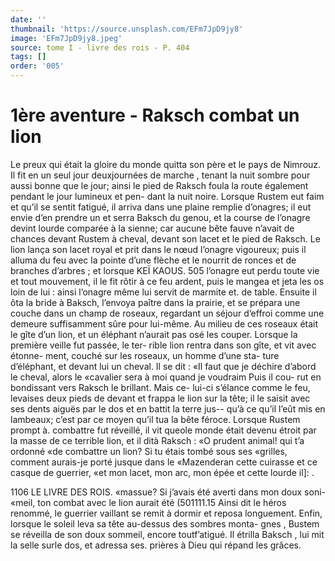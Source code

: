 ```yaml
---
date: ''
thumbnail: 'https://source.unsplash.com/EFm7JpD9jy8'
image: 'EFm7JpD9jy8.jpeg'
source: tome I - livre des rois - P. 404
tags: []
order: '005'
---
```


# 1ère aventure - Raksch combat un lion

Le preux qui était la gloire du monde quitta son père et le pays de Nimrouz. Il fit en un seul jour deuxjournées de marche , tenant la nuit sombre pour aussi bonne que le jour; ainsi le pied de Raksch foula la route également pendant le jour lumineux et pen- dant la nuit noire. Lorsque Rustem eut faim et qu’il
se sentit fatigué, il arriva dans une plaine remplie d’onagres; il eut envie d’en prendre un et serra Baksch du genou, et la course de l’onagre devint lourde comparée à la sienne; car aucune bête fauve n’avait de chances devant Rustem à cheval, devant
son lacet et le pied de Raksch. Le lion lança son lacet royal et prit dans le nœud l’onagre vigoureux;
puis il alluma du feu avec la pointe d’une flèche et le nourrit de ronces et de branches d’arbres ; et lorsque
KEÏ KAOUS. 505 l’onagre eut perdu toute vie et tout mouvement, il
le fit rôtir à ce feu ardent, puis le mangea et jeta les os loin de lui : ainsi l’onagre même lui servit de marmite et. de table. Ensuite il ôta la bride à Baksch, l’envoya paître dans la prairie, et se prépara une
couche dans un champ de roseaux, regardant un séjour d’effroi comme une demeure suffisamment
sûre pour lui-même. Au milieu de ces roseaux était le gîte d’un lion, et un éléphant n’aurait pas osé les
couper. Lorsque la première veille fut passée, le ter- rible lion rentra dans son gîte, et vit avec étonne- ment, couché sur les roseaux, un homme d’une sta- ture d’éléphant, et devant lui un cheval. Il se dit :
«Il faut que je déchire d’abord le cheval, alors le «cavalier sera à moi quand je voudraim Puis il cou- rut en bondissant vers Raksch le brillant. Mais ce- lui-ci s’élance comme le feu, levaises deux pieds de devant et frappa le lion sur la tête; il le saisit avec
ses dents aiguës par le dos et en battit la terre jus-- qu’à ce qu’il l’eût mis en lambeaux; c’est par ce
moyen qu’il tua la bête féroce. Lorsque Rustem prompt
à. combattre fut réveillé, il vit queole monde était devenu étroit par la masse de ce terrible lion, et il dità Raksch : «O prudent animal! qui t’a ordonné
«de combattre un lion? Si tu étais tombé sous ses «grilles, comment aurais-je porté jusque dans le «Mazenderan cette cuirasse et ce casque de guerrier, «et mon lacet, mon arc, mon épée et cette lourde
il]: .

1106 LE LIVRE DES ROIS. «massue? Si j’avais été averti dans mon doux soni-
«meil, ton combat avec le lion aurait été (501111.15 Ainsi dit le héros renommé, le guerrier vaillant se remit à dormir et reposa longuement. Enfin, lorsque le soleil leva sa tête au-dessus des sombres monta- gnes , Bustem se réveilla de son doux sommeil, encore toutf’atigué. Il étrilla Baksch , lui mit la selle surle dos,
et adressa ses. prières à Dieu qui répand les grâces.
